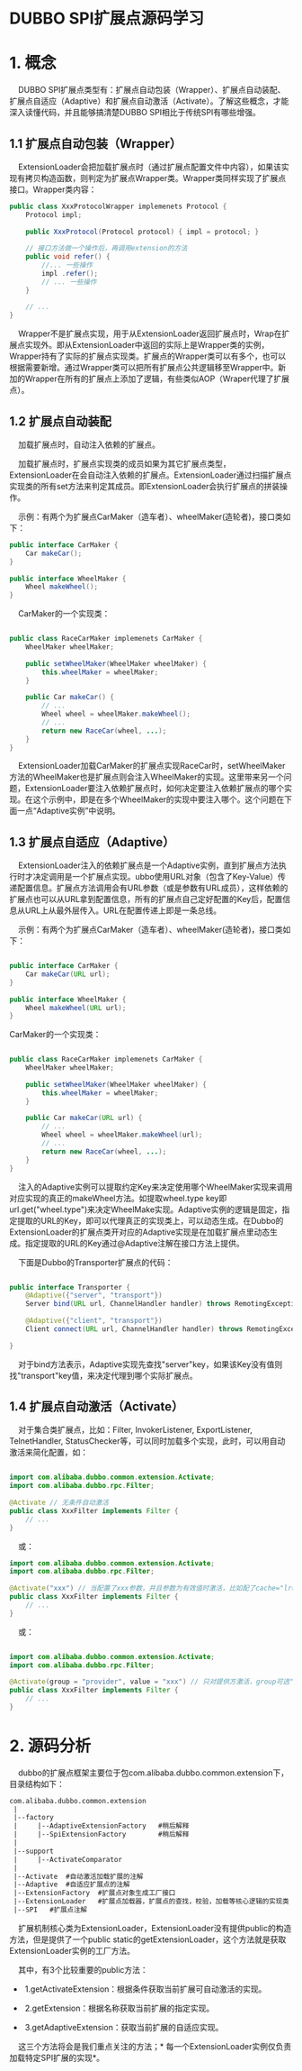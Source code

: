 DUBBO SPI扩展点源码学习
=================

# 1. 概念

&nbsp;&nbsp;&nbsp;&nbsp;DUBBO SPI扩展点类型有：扩展点自动包装（Wrapper）、扩展点自动装配、扩展点自适应（Adaptive）和扩展点自动激活（Activate）。了解这些概念，才能深入读懂代码，并且能够搞清楚DUBBO SPI相比于传统SPI有哪些增强。

## 1.1 扩展点自动包装（Wrapper）

&nbsp;&nbsp;&nbsp;&nbsp;ExtensionLoader会把加载扩展点时（通过扩展点配置文件中内容），如果该实现有拷贝构造函数，则判定为扩展点Wrapper类。Wrapper类同样实现了扩展点接口。Wrapper类内容：
~~~java 
public class XxxProtocolWrapper implemenets Protocol {
    Protocol impl;
 
    public XxxProtocol(Protocol protocol) { impl = protocol; }
 
    // 接口方法做一个操作后，再调用extension的方法
    public void refer() {
        //... 一些操作
        impl .refer();
        // ... 一些操作
    }
 
    // ...
}
~~~
&nbsp;&nbsp;&nbsp;&nbsp;Wrapper不是扩展点实现，用于从ExtensionLoader返回扩展点时，Wrap在扩展点实现外。即从ExtensionLoader中返回的实际上是Wrapper类的实例，Wrapper持有了实际的扩展点实现类。扩展点的Wrapper类可以有多个，也可以根据需要新增。通过Wrapper类可以把所有扩展点公共逻辑移至Wrapper中。新加的Wrapper在所有的扩展点上添加了逻辑，有些类似AOP（Wraper代理了扩展点）。

## 1.2 扩展点自动装配

&nbsp;&nbsp;&nbsp;&nbsp;加载扩展点时，自动注入依赖的扩展点。

&nbsp;&nbsp;&nbsp;&nbsp;加载扩展点时，扩展点实现类的成员如果为其它扩展点类型，ExtensionLoader在会自动注入依赖的扩展点。ExtensionLoader通过扫描扩展点实现类的所有set方法来判定其成员。即ExtensionLoader会执行扩展点的拼装操作。

&nbsp;&nbsp;&nbsp;&nbsp;示例：有两个为扩展点CarMaker（造车者）、wheelMaker(造轮者)，接口类如下：
~~~java
public interface CarMaker {
    Car makeCar();
}
 
public interface WheelMaker {
    Wheel makeWheel();
}
~~~
&nbsp;&nbsp;&nbsp;&nbsp;CarMaker的一个实现类：
~~~java

public class RaceCarMaker implemenets CarMaker {
    WheelMaker wheelMaker;
 
    public setWheelMaker(WheelMaker wheelMaker) {
        this.wheelMaker = wheelMaker;
    }
 
    public Car makeCar() {
        // ...
        Wheel wheel = wheelMaker.makeWheel();
        // ...
        return new RaceCar(wheel, ...);
    }
}
~~~
&nbsp;&nbsp;&nbsp;&nbsp;ExtensionLoader加载CarMaker的扩展点实现RaceCar时，setWheelMaker方法的WheelMaker也是扩展点则会注入WheelMaker的实现。这里带来另一个问题，ExtensionLoader要注入依赖扩展点时，如何决定要注入依赖扩展点的哪个实现。在这个示例中，即是在多个WheelMaker的实现中要注入哪个。这个问题在下面一点“Adaptive实例”中说明。

## 1.3 扩展点自适应（Adaptive）

&nbsp;&nbsp;&nbsp;&nbsp;ExtensionLoader注入的依赖扩展点是一个Adaptive实例，直到扩展点方法执行时才决定调用是一个扩展点实现。ubbo使用URL对象（包含了Key-Value）传递配置信息。扩展点方法调用会有URL参数（或是参数有URL成员），这样依赖的扩展点也可以从URL拿到配置信息，所有的扩展点自己定好配置的Key后，配置信息从URL上从最外层传入。URL在配置传递上即是一条总线。

&nbsp;&nbsp;&nbsp;&nbsp;示例：有两个为扩展点CarMaker（造车者）、wheelMaker(造轮者)，接口类如下：
~~~java

public interface CarMaker {
    Car makeCar(URL url);
}
 
public interface WheelMaker {
    Wheel makeWheel(URL url);
}
~~~
CarMaker的一个实现类：
~~~java

public class RaceCarMaker implemenets CarMaker {
    WheelMaker wheelMaker;
 
    public setWheelMaker(WheelMaker wheelMaker) {
        this.wheelMaker = wheelMaker;
    }
 
    public Car makeCar(URL url) {
        // ...
        Wheel wheel = wheelMaker.makeWheel(url);
        // ...
        return new RaceCar(wheel, ...);
    }
}   
~~~
&nbsp;&nbsp;&nbsp;&nbsp;注入的Adaptive实例可以提取约定Key来决定使用哪个WheelMaker实现来调用对应实现的真正的makeWheel方法。如提取wheel.type key即url.get("wheel.type")来决定WheelMake实现。Adaptive实例的逻辑是固定，指定提取的URL的Key，即可以代理真正的实现类上，可以动态生成。在Dubbo的ExtensionLoader的扩展点类开对应的Adaptive实现是在加载扩展点里动态生成。指定提取的URL的Key通过@Adaptive注解在接口方法上提供。

&nbsp;&nbsp;&nbsp;&nbsp;下面是Dubbo的Transporter扩展点的代码：
~~~java

public interface Transporter {
    @Adaptive({"server", "transport"})
    Server bind(URL url, ChannelHandler handler) throws RemotingException;
 
    @Adaptive({"client", "transport"})
    Client connect(URL url, ChannelHandler handler) throws RemotingException;
 
}
~~~

&nbsp;&nbsp;&nbsp;&nbsp;对于bind方法表示，Adaptive实现先查找"server"key，如果该Key没有值则找"transport"key值，来决定代理到哪个实际扩展点。

## 1.4 扩展点自动激活（Activate）

&nbsp;&nbsp;&nbsp;&nbsp;对于集合类扩展点，比如：Filter, InvokerListener, ExportListener, TelnetHandler, StatusChecker等，可以同时加载多个实现，此时，可以用自动激活来简化配置，如：
~~~java

import com.alibaba.dubbo.common.extension.Activate;
import com.alibaba.dubbo.rpc.Filter;
 
@Activate // 无条件自动激活
public class XxxFilter implements Filter {
    // ...
}
~~~
&nbsp;&nbsp;&nbsp;&nbsp;或：
~~~java
import com.alibaba.dubbo.common.extension.Activate;
import com.alibaba.dubbo.rpc.Filter;
 
@Activate("xxx") // 当配置了xxx参数，并且参数为有效值时激活，比如配了cache="lru"，自动激活CacheFilter。
public class XxxFilter implements Filter {
    // ...
}
~~~
&nbsp;&nbsp;&nbsp;&nbsp;或：
~~~java

import com.alibaba.dubbo.common.extension.Activate;
import com.alibaba.dubbo.rpc.Filter;
 
@Activate(group = "provider", value = "xxx") // 只对提供方激活，group可选"provider"或"consumer"
public class XxxFilter implements Filter {
    // ...
}   
~~~

# 2. 源码分析

&nbsp;&nbsp;&nbsp;&nbsp;dubbo的扩展点框架主要位于包com.alibaba.dubbo.common.extension下，目录结构如下：
~~~txt
com.alibaba.dubbo.common.extension
 |
 |--factory
 |     |--AdaptiveExtensionFactory   #稍后解释
 |     |--SpiExtensionFactory        #稍后解释
 |
 |--support
 |     |--ActivateComparator
 |
 |--Activate  #自动激活加载扩展的注解
 |--Adaptive  #自适应扩展点的注解
 |--ExtensionFactory  #扩展点对象生成工厂接口
 |--ExtensionLoader   #扩展点加载器，扩展点的查找，校验，加载等核心逻辑的实现类
 |--SPI   #扩展点注解
~~~
&nbsp;&nbsp;&nbsp;&nbsp;扩展机制核心类为ExtensionLoader，ExtensionLoader没有提供public的构造方法，但是提供了一个public static的getExtensionLoader，这个方法就是获取ExtensionLoader实例的工厂方法。

&nbsp;&nbsp;&nbsp;&nbsp;其中，有3个比较重要的public方法：

- &nbsp;1.getActivateExtension：根据条件获取当前扩展可自动激活的实现。

- &nbsp;2.getExtension：根据名称获取当前扩展的指定实现。

- &nbsp;3.getAdaptiveExtension：获取当前扩展的自适应实现。

&nbsp;&nbsp;&nbsp;&nbsp;这三个方法将会是我们重点关注的方法；* 每一个ExtensionLoader实例仅负责加载特定SPI扩展的实现*。